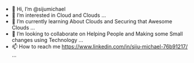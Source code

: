 - 👋 Hi, I’m @sijumichael
- 👀 I’m interested in Cloud and Clouds ...
- 🌱 I’m currently learning About Clouds and Securing that Awesome Clouds ...
- 💞️ I’m looking to collaborate on Helping People and Making some Small changes using Technology ...
- 📫 How to reach me https://www.linkedin.com/in/siju-michael-76b91217/     ...

<!---
sijumichael/sijumichael is a ✨ special ✨ repository because its `README.md` (this file) appears on your GitHub profile.
You can click the Preview link to take a look at your changes.
--->
